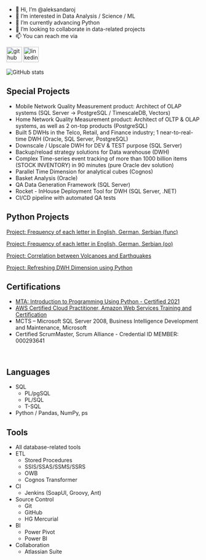 - 👋 Hi, I’m @aleksandaroj
- 👀 I’m interested in Data Analysis / Science / ML
- 🌱 I’m currently advancing Python
- 💞️ I’m looking to collaborate in data-related projects
- 📫 You can reach me via

[<img src='https://cdn.jsdelivr.net/npm/simple-icons@3.0.1/icons/github.svg' alt='github' height='40'>](https://github.com/aleksandaroj)  [<img src='https://cdn.jsdelivr.net/npm/simple-icons@3.0.1/icons/linkedin.svg' alt='linkedin' height='40'>](https://www.linkedin.com/in/aleksandardimitrievski/)  



![GitHub stats](https://github-readme-stats.vercel.app/api?username=aleksandaroj&show_icons=true)  


<!---
aleksandaroj/aleksandaroj is a ✨ special ✨ repository because its `README.md` (this file) appears on your GitHub profile.
You can click the Preview link to take a look at your changes.
--->

## Special Projects
- Mobile Network Quality Measurement product: Architect of OLAP systems (SQL Server -> PostgreSQL / TimescaleDB, Vectors)
- Home Network Quality Measurement product: Architect of OLTP & OLAP systems, as well as 2 on-top products (PostgreSQL)
- Built 5 DWHs in the Telco, Retail, and Finance industry; 1 near-to-real-time DWH (Oracle, SQL Server, PostgreSQL)
- Downscale / Upscale DWH for DEV & TEST purpose (SQL Server)
- Backup/reload strategy solutions for Data warehouse (DWH)
- Complex Time-series event tracking of more than 1000 billion items (STOCK INVENTORY) in 90 minutes (pure Oracle dev solution)
- Parallel Time Dimension for analytical cubes (Cognos)
- Basket Analysis (Oracle)
- QA Data Generation Framework (SQL Server)
- Rocket - InHouse Deployment Tool for DWH (SQL Server, .NET)
- CI/CD pipeline with automated QA tests 

## Python Projects

<a href ="https://github.com/aleksandaroj/data/blob/main/Project_Frequency_of_each_letter.ipynb">Project: Frequency of each letter in English, German, Serbian (func)</a>

<a href ="https://github.com/aleksandaroj/data/blob/main/Project_Frequency_of_each_letter_oo.ipynb">Project: Frequency of each letter in English, German, Serbian (oo)</a>

<a href ="https://github.com/aleksandaroj/data/blob/main/Project_Volcanoes_and_Earthquakes.ipynb">Project: Correlation between Volcanoes and Earthquakes</a>

<a href ="https://github.com/aleksandaroj/data/blob/main/Project_Refreshing_DWH_Dimension_using_Python.ipynb">Project: Refreshing DWH Dimension using Python</a>

## Certifications
- <a href ="https://www.credly.com/badges/acd9a2a6-a2d7-4658-b291-1dfaa4f4534c">MTA: Introduction to Programming Using Python - Certified 2021</a>
- <a href ="https://www.youracclaim.com/badges/2ee73954-fc43-4a53-97b2-dd5943976192">AWS Certified Cloud Practitioner, Amazon Web Services Training and Certification</a>
- MCTS – Microsoft SQL Server 2008, Business Intelligence Development and Maintenance, Microsoft
- Certified ScrumMaster, Scrum Alliance - Credential ID MEMBER: 000293641


<br/>

## Languages
- SQL
  - PL/pgSQL
  - PL/SQL
  - T-SQL
- Python / Pandas, NumPy, ps

## Tools
- All database-related tools
- ETL
  - Stored Procedures
  - SSIS/SSAS/SSMS/SSRS
  - OWB
  - Cognos Transformer
- CI
  - Jenkins (SoapUI, Groovy, Ant)
- Source Control
  - Git
  - GitHub
  - HG Mercurial
- BI
  - Power Pivot
  - Power BI
- Collaboration
  - Atlassian Suite
